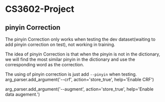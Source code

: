 # CS3602-Project

## pinyin Correction
The pinyin Correction only works when testing the dev dataset(waiting to add pinyin correction on test), not working in training.

The idea of pinyin Correction is that when the pinyin is not in the dictionary, we will find the most similar pinyin in the dictionary and use the corresponding word as the correction.

The using of pinyin correction is just add `--pinyin` when testing.
  arg_parser.add_argument('--crf', action='store_true', help='Enable CRF')

  arg_parser.add_argument('--augment', action='store_true', help='Enable data augement.')

